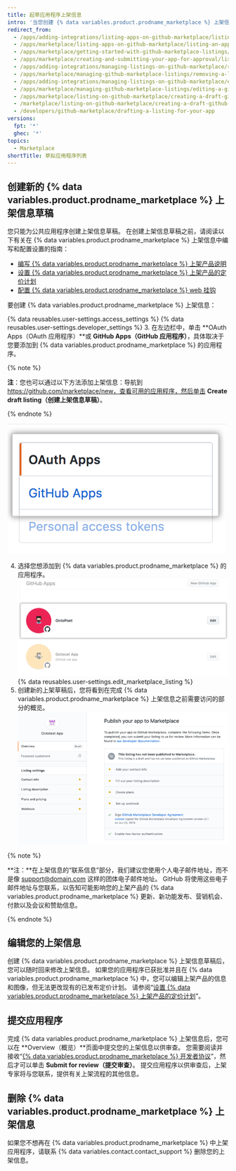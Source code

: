 ```yaml
---
title: 起草应用程序上架信息
intro: '当您创建 {% data variables.product.prodname_marketplace %} 上架信息时，GitHub 将其保存为草稿模式，直到您提交应用程序以供审批。 您的上架信息向客户显示如何使用您的应用程序。'
redirect_from:
  - /apps/adding-integrations/listing-apps-on-github-marketplace/listing-an-app-on-github-marketplace
  - /apps/marketplace/listing-apps-on-github-marketplace/listing-an-app-on-github-marketplace
  - /apps/marketplace/getting-started-with-github-marketplace-listings/listing-an-app-on-github-marketplace
  - /apps/marketplace/creating-and-submitting-your-app-for-approval/listing-an-app-on-github-marketplace
  - /apps/adding-integrations/managing-listings-on-github-marketplace/removing-a-listing-from-github-marketplace
  - /apps/marketplace/managing-github-marketplace-listings/removing-a-listing-from-github-marketplace
  - /apps/adding-integrations/managing-listings-on-github-marketplace/editing-a-github-marketplace-listing
  - /apps/marketplace/managing-github-marketplace-listings/editing-a-github-marketplace-listing
  - /apps/marketplace/listing-on-github-marketplace/creating-a-draft-github-marketplace-listing
  - /marketplace/listing-on-github-marketplace/creating-a-draft-github-marketplace-listing
  - /developers/github-marketplace/drafting-a-listing-for-your-app
versions:
  fpt: '*'
  ghec: '*'
topics:
  - Marketplace
shortTitle: 草拟应用程序列表
---
```


## 创建新的 {% data variables.product.prodname_marketplace %} 上架信息草稿

您只能为公共应用程序创建上架信息草稿。 在创建上架信息草稿之前，请阅读以下有关在 {% data variables.product.prodname_marketplace %} 上架信息中编写和配置设置的指南：

* [编写 {% data variables.product.prodname_marketplace %} 上架产品说明](/marketplace/listing-on-github-marketplace/writing-github-marketplace-listing-descriptions/)
* [设置 {% data variables.product.prodname_marketplace %} 上架产品的定价计划](/marketplace/listing-on-github-marketplace/setting-a-github-marketplace-listing-s-pricing-plan/)
* [配置 {% data variables.product.prodname_marketplace %} web 挂钩](/marketplace/listing-on-github-marketplace/configuring-the-github-marketplace-webhook/)

要创建 {% data variables.product.prodname_marketplace %} 上架信息：

{% data reusables.user-settings.access_settings %}
{% data reusables.user-settings.developer_settings %}
3. 在左边栏中，单击 **OAuth Apps（OAuth 应用程序）**或 **GitHub Apps（GitHub 应用程序）**，具体取决于您要添加到 {% data variables.product.prodname_marketplace %} 的应用程序。

  {% note %}

  **注**：您也可以通过以下方法添加上架信息：导航到 https://github.com/marketplace/new，查看可用的应用程序，然后单击 **Create draft listing（创建上架信息草稿）**。

  {% endnote %}

  ![应用程序类型选择](/assets/images/settings/apps_choose_app.png)

4. 选择您想添加到 {% data variables.product.prodname_marketplace %} 的应用程序。 ![选择在 {% data variables.product.prodname_marketplace %} 中上架的应用程序](/assets/images/github-apps/github_apps_select-app.png)
{% data reusables.user-settings.edit_marketplace_listing %}
5. 创建新的上架草稿后，您将看到在完成 {% data variables.product.prodname_marketplace %} 上架信息之前需要访问的部分的概览。 ![GitHub Marketplace 上架信息](/assets/images/marketplace/marketplace_listing_overview.png)


{% note %}

**注：**在上架信息的“联系信息”部分，我们建议您使用个人电子邮件地址，而不是像 support@domain.com 这样的团体电子邮件地址。 GitHub 将使用这些电子邮件地址与您联系，以告知可能影响您的上架产品的 {% data variables.product.prodname_marketplace %} 更新、新功能发布、营销机会、付款以及会议和赞助信息。

{% endnote %}

## 编辑您的上架信息

创建 {% data variables.product.prodname_marketplace %} 上架信息草稿后，您可以随时回来修改上架信息。 如果您的应用程序已获批准并且在 {% data variables.product.prodname_marketplace %} 中，您可以编辑上架产品的信息和图像，但无法更改现有的已发布定价计划。 请参阅“[设置 {% data variables.product.prodname_marketplace %} 上架产品的定价计划](/marketplace/listing-on-github-marketplace/setting-a-github-marketplace-listing-s-pricing-plan/)”。

## 提交应用程序

完成 {% data variables.product.prodname_marketplace %} 上架信息后，您可以在 **Overview（概览）**页面中提交您的上架信息以供审查。 您需要阅读并接收“[{% data variables.product.prodname_marketplace %} 开发者协议](/free-pro-team@latest/github/site-policy/github-marketplace-developer-agreement/)”，然后才可以单击 **Submit for review（提交审查）**。 提交应用程序以供审查后，上架专家将与您联系，提供有关上架流程的其他信息。

## 删除 {% data variables.product.prodname_marketplace %} 上架信息

如果您不想再在 {% data variables.product.prodname_marketplace %} 中上架应用程序，请联系 {% data variables.contact.contact_support %} 删除您的上架信息。
